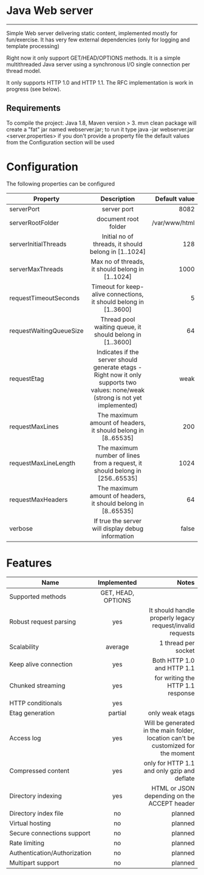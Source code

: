 Java  Web server
===================
---------------

Simple Web server delivering static content, implemented mostly for fun/exercise. It has very few external dependencies (only for logging and template processing)
 
Right now it only support GET/HEAD/OPTIONS methods. It is a simple multithreaded Java server using a synchronous I/O single connection per thread model.
 
It only supports HTTP 1.0 and HTTP 1.1. The RFC implementation is work in progress (see below).

Requirements
------------
To compile the project: Java 1.8, Maven version > 3. 
mvn clean package will create a "fat" jar named webserver.jar; to run it type java -jar webserver.jar <server.properties>
if you don't provide a property file the default values from the Configuration section will be used

Configuration
=======
The following properties can be configured

| Property   |      Description      |  Default value |
|----------|:-------------:|------:|
|serverPort |  server port  | 8082 |
|serverRootFolder |    document root folder   |    /var/www/html |
|serverInitialThreads | Initial no of threads, it should belong in [1..1024] |    128 |
|serverMaxThreads |Max no of threads, it should belong in [1..1024]  |    1000 |
|requestTimeoutSeconds |Timeout for keep-alive connections, it should belong in [1..3600]    |5  |
|requestWaitingQueueSize | Thread pool waiting queue, it should belong in [1..3600]   |64  |
|requestEtag | Indicates if the server should generate etags - Right now it only supports two values: none/weak (strong is not yet implemented)   | weak |
|requestMaxLines | The maximum amount of headers, it should belong in [8..65535]   |200  |
|requestMaxLineLength | The maximum number of lines from a request, it should belong in [256..65535]   |1024  |
|requestMaxHeaders  | The maximum amount of headers, it should belong in [8..65535]   | 64 |
|verbose  | If true the server will display debug information   | false |


Features
=======
| Name   |      Implemented      |  Notes
|----------|:-------------:|------:|
|Supported methods|GET, HEAD, OPTIONS||
|Robust request parsing |  yes  | It should handle properly legacy request/invalid requests |
|Scalability|average |1 thread per socket|
|Keep alive connection|yes|Both HTTP 1.0 and HTTP 1.1|
|Chunked streaming|yes|for writing the HTTP 1.1 response|
|HTTP conditionals|yes||
|Etag generation|partial|only weak etags|
|Access log|yes|Will be generated in the main folder, location can't be customized for the moment|
|Compressed content|yes|only for HTTP 1.1 and only gzip and deflate|
|Directory indexing|yes|HTML or JSON depending on the ACCEPT header|
|Directory index file|no|planned|
|Virtual hosting|no|planned|
|Secure connections support|no|planned|
|Rate limiting|no|planned|
|Authentication/Authorization|no|planned|
|Multipart support|no|planned|
<!--[![Build Status](https://travis-ci.org/cornelcreanga/webserver.svg)](https://travis-ci.org/cornelcreanga/webserver)-->

